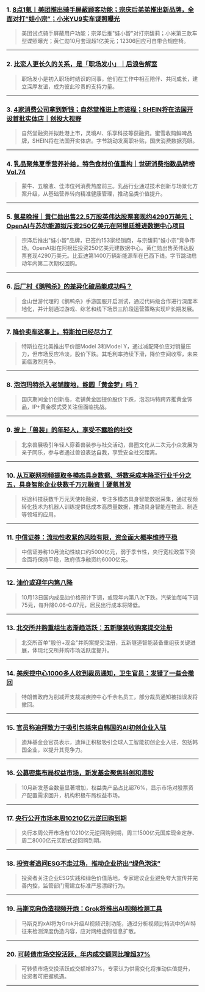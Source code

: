 ### 1. [8点1氪丨美团推出骑手屏蔽顾客功能；宗庆后弟弟推出新品牌，全面对打“娃小宗”；小米YU9实车谍照曝光](https://36kr.com/p/3506856645909637?f=rss)

> 美团试点骑手屏蔽用户功能；宗泽后推"娃小智"对打宗馥莉；小米第三款车型谍照曝光；黄仁勋10月套现超1亿美元；12306回应可自带合规座椅。

---


### 2. [比恋人更长久的关系，是「职场发小」｜后浪告解室](https://36kr.com/p/3501766122445954?f=rss)

> 职场发小是初入职场时结识的同事，他们在工作中相互陪伴、共同成长，建立深厚友谊，成为彼此珍贵的支持力量。

---


### 3. [4家消费公司拿到新钱；自然堂推进上市进程；SHEIN将在法国开设首批实体店｜创投大视野](https://36kr.com/p/3504264292670600?f=rss)

> 自然堂融资并拟赴港上市，灵境AI、乐享科技等获融资。蜜雪收购鲜啤品牌，SHEIN将在法国开实体店。字节跳动发离职补贴，国庆消费数据亮眼。

---


### 4. [乳品聚焦夏季营养补给，特色食材价值重构｜世研消费指数品牌榜Vol.74](https://36kr.com/p/3504660875385728?f=rss)

> 蒙牛、五粮液、佳沛位列消费热度前三。乳品行业通过技术创新与场景化方案升级，从基础营养转向精准健康管理，推动品类价值提升。

---


### 5. [氪星晚报｜黄仁勋出售22.5万股英伟达股票套现约4290万美元；OpenAI与苏尔能源拟斥资250亿美元在阿根廷推进数据中心项目](https://36kr.com/p/3504602007608452?f=rss)

> 宗泽后推出"娃小智"品牌，已签约153家经销商，与宗馥莉"娃小宗"竞争市场。OpenAI拟在阿根廷投资250亿美元建数据中心。黄仁勋出售英伟达股票套现4290万美元。比亚迪第1400万辆新能源车在巴西下线。字节跳动启动年内第二次期权回购。

---


### 6. [后厂村《鹅鸭杀》的差异化破局能成功吗？](https://36kr.com/p/3504541158169734?f=rss)

> 金山世游代理的《鹅鸭杀》手游国服开启测试，通过代码级合作进行深度本地化，并计划通过游戏、综艺和线下场景三阶段运营策略实现IP长期发展。

---


### 7. [降价卖车这事上，特斯拉已经尽力了](https://36kr.com/p/3504242004860041?f=rss)

> 特斯拉在北美推出平价版Model 3和Model Y，通过减配降价应对销量压力，但市场反应冷淡，股价下跌。其毛利率持续下滑，降价空间收窄，未来面临激烈竞争。

---


### 8. [泡泡玛特杀入老铺腹地，能圆「黄金梦」吗？](https://36kr.com/p/3504229737733253?f=rss)

> 国庆期间金价创新高，老铺黄金因提价股价下跌，泡泡玛特跨界推黄金饰品，IP+黄金模式受关注但面临挑战。

---


### 9. [披上「兽装」的年轻人，享受不露脸的社交](https://36kr.com/p/3501695407102857?f=rss)

> 北京兽展吸引年轻人穿着兽装参与社交活动，兽圈文化从二次元小众发展为亲子同乐，参与者通过兽设表达自我，享受安全社交距离。

---


### 10. [从互联网视频提取多模态具身数据、将数采成本降至行业千分之五，具身智能企业获数千万元融资｜硬氪首发](https://36kr.com/p/3503102458780802?f=rss)

> 枢途科技获数千万元天使轮融资，专注多模态具身智能数据采集，通过视频转化技术为机器人训练提供低成本高质量数据，推动具身智能在物流、制造等领域的应用。

---


### 11. [中信证券：流动性收紧的风险有限，资金面大概率维持平稳](https://36kr.com/newsflashes/3506852477311872?f=rss)

> 中信证券称10月流动性缺口约5000亿元，弱于季节性，央行宽松政策下资金面将保持平稳，政府债净融资约6000亿元。

---


### 12. [油价或迎年内第八降](https://36kr.com/newsflashes/3506850899844230?f=rss)

> 10月13日国内成品油价格预计下调，或现年内第八次下跌。汽柴油每吨下调75元，每升降0.06-0.07元，居民出行成本将降低。

---


### 13. [北交所并购重组生态渐趋活跃：五新隧装收购案提交注册](https://36kr.com/newsflashes/3506849106516866?f=rss)

> 北交所首单"股份+现金"并购案提交注册，五新隧道智能装备重组获关键进展，体现北交所并购市场活跃度提升。

---


### 14. [美疾控中心1000多人收到裁员通知，卫生官员：发错了一些会撤回](https://36kr.com/newsflashes/3506847693069191?f=rss)

> 特朗普政府为削减开支裁减疾控中心千余名员工，部分裁员通知被指误发将撤回。

---


### 15. [官员称迪拜致力于吸引包括来自韩国的AI初创企业入驻](https://36kr.com/newsflashes/3506845322075014?f=rss)

> 迪拜基金会官员表示，迪拜正积极吸引全球人工智能初创企业入驻，包括韩国企业，以提升其竞争力。

---


### 16. [公募密集布局权益市场，新发基金聚焦科创和港股](https://36kr.com/newsflashes/3506844217580419?f=rss)

> 10月新发基金数量显著增加，权益类产品占比超76%，显示市场对股票资产配置需求回升，机构积极布局权益市场。

---


### 17. [央行公开市场本周10210亿元逆回购到期](https://36kr.com/newsflashes/3506854127524999?f=rss)

> 央行本周公开市场有10210亿元逆回购到期，周三1500亿元国库现金定存、周二8000亿元买断式逆回购到期。

---


### 18. [投资者追问ESG不走过场，推动企业挤出“绿色泡沫”](https://36kr.com/newsflashes/3506839961230212?f=rss)

> 投资者关注企业ESG实践和绿色价值落地，专家建议企业避免夸大宣传并完善内控，监管部门需建立标准严惩漂绿行为。

---


### 19. [马斯克向伪造视频开炮：Grok将推出AI视频检测工具](https://36kr.com/newsflashes/3506838282165121?f=rss)

> 马斯克的xAI将为Grok升级AI视频识别功能，通过分析视频比特流中的AI特征来检测深度伪造内容，应对网络虚假信息扩散。

---


### 20. [可转债市场交投活跃，年内成交额同比增超37%](https://36kr.com/newsflashes/3506838176488327?f=rss)

> 可转债市场交投活跃成交额增37%，专家认为供需变化将推动估值提升，投资者可把握机遇。

---

